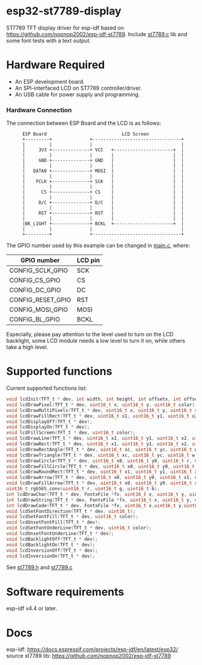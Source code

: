 # esp32-st7789-display
ST7789 TFT display driver for esp-idf based on https://github.com/nopnop2002/esp-idf-st7789.
Include [st7789.c](main/st7789.c) lib and some font tests with a text output.

# Hardware Required

* An ESP development board.
* An SPI-interfaced LCD on ST7789 controller/driver.
* An USB cable for power supply and programming.

### Hardware Connection

The connection between ESP Board and the LCD is as follows:

```
      ESP Board                            LCD Screen
      +---------+              +---------------------------------+
      |         |              |                                 |
      |     3V3 +--------------+ VCC   +----------------------+  |
      |         |              |       |                      |  |
      |     GND +--------------+ GND   |                      |  |
      |         |              |       |                      |  |
      |   DATA0 +--------------+ MOSI  |                      |  |
      |         |              |       |                      |  |
      |    PCLK +--------------+ SCK   |                      |  |
      |         |              |       |                      |  |
      |      CS +--------------+ CS    |                      |  |
      |         |              |       |                      |  |
      |     D/C +--------------+ D/C   |                      |  |
      |         |              |       |                      |  |
      |     RST +--------------+ RST   |                      |  |
      |         |              |       |                      |  |
      |BK_LIGHT +--------------+ BCKL  +----------------------+  |
      |         |              |                                 |
      +---------+              +---------------------------------+
```

The GPIO number used by this example can be changed in [main.c](main/main.c), where:

| GPIO number              | LCD pin |
| ------------------------ | ------- |
| CONFIG_SCLK_GPIO         | SCK     |
| CONFIG_CS_GPIO           | CS      |
| CONFIG_DC_GPIO           | DC      |
| CONFIG_RESET_GPIO        | RST     |
| CONFIG_MOSI_GPIO         | MOSI    |
| CONFIG_BL_GPIO           | BCKL    |

Especially, please pay attention to the level used to turn on the LCD backlight, some LCD module needs a low level to turn it on, while others take a high level.

# Supported functions

Current supported functions list:

```C
void lcdInit(TFT_t * dev, int width, int height, int offsetx, int offsety);
void lcdDrawPixel(TFT_t * dev, uint16_t x, uint16_t y, uint16_t color);
void lcdDrawMultiPixels(TFT_t * dev, uint16_t x, uint16_t y, uint16_t size, uint16_t * colors);
void lcdDrawFillRect(TFT_t * dev, uint16_t x1, uint16_t y1, uint16_t x2, uint16_t y2, uint16_t color);
void lcdDisplayOff(TFT_t * dev);
void lcdDisplayOn(TFT_t * dev);
void lcdFillScreen(TFT_t * dev, uint16_t color);
void lcdDrawLine(TFT_t * dev, uint16_t x1, uint16_t y1, uint16_t x2, uint16_t y2, uint16_t color);
void lcdDrawRect(TFT_t * dev, uint16_t x1, uint16_t y1, uint16_t x2, uint16_t y2, uint16_t color);
void lcdDrawRectAngle(TFT_t * dev, uint16_t xc, uint16_t yc, uint16_t w, uint16_t h, uint16_t angle, uint16_t color);
void lcdDrawTriangle(TFT_t * dev, uint16_t xc, uint16_t yc, uint16_t w, uint16_t h, uint16_t angle, uint16_t color);
void lcdDrawCircle(TFT_t * dev, uint16_t x0, uint16_t y0, uint16_t r, uint16_t color);
void lcdDrawFillCircle(TFT_t * dev, uint16_t x0, uint16_t y0, uint16_t r, uint16_t color);
void lcdDrawRoundRect(TFT_t * dev, uint16_t x1, uint16_t y1, uint16_t x2, uint16_t y2, uint16_t r, uint16_t color);
void lcdDrawArrow(TFT_t * dev, uint16_t x0, uint16_t y0, uint16_t x1, uint16_t y1, uint16_t w, uint16_t color);
void lcdDrawFillArrow(TFT_t * dev, uint16_t x0, uint16_t y0, uint16_t x1, uint16_t y1, uint16_t w, uint16_t color);
uint16_t rgb565_conv(uint16_t r, uint16_t g, uint16_t b);
int lcdDrawChar(TFT_t * dev, FontxFile *fx, uint16_t x, uint16_t y, uint8_t ascii, uint16_t color);
int lcdDrawString(TFT_t * dev, FontxFile *fx, uint16_t x, uint16_t y, char *ascii, uint16_t color);
int lcdDrawCode(TFT_t * dev, FontxFile *fx, uint16_t x,uint16_t y,uint8_t code,uint16_t color);
void lcdSetFontDirection(TFT_t * dev, uint16_t);
void lcdSetFontFill(TFT_t * dev, uint16_t color);
void lcdUnsetFontFill(TFT_t * dev);
void lcdSetFontUnderLine(TFT_t * dev, uint16_t color);
void lcdUnsetFontUnderLine(TFT_t * dev);
void lcdBacklightOff(TFT_t * dev);
void lcdBacklightOn(TFT_t * dev);
void lcdInversionOff(TFT_t * dev);
void lcdInversionOn(TFT_t * dev);
```
See [st7789.h](main/st7789.h) and [st7789.c](main/st7789.c)

# Software requirements
esp-idf v4.4 or later.   

# Docs
esp-idf: https://docs.espressif.com/projects/esp-idf/en/latest/esp32/
source st7789 lib: https://github.com/nopnop2002/esp-idf-st7789